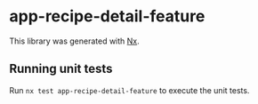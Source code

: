 # app-recipe-detail-feature

This library was generated with [Nx](https://nx.dev).

## Running unit tests

Run `nx test app-recipe-detail-feature` to execute the unit tests.

